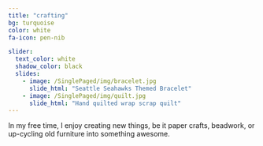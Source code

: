 ```yaml
---
title: "crafting"
bg: turquoise
color: white
fa-icon: pen-nib

slider:
  text_color: white
  shadow_color: black
  slides: 
    - image: /SinglePaged/img/bracelet.jpg
      slide_html: "Seattle Seahawks Themed Bracelet"
    - image: /SinglePaged/img/quilt.jpg
      slide_html: "Hand quilted wrap scrap quilt"
---
```


In my free time, I enjoy creating new things, be it paper crafts, beadwork, or up-cycling old furniture into something awesome.
